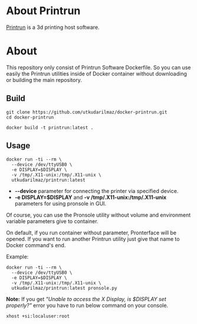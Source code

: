 # About Printrun

[Printrun](https://github.com/kliment/Printrun) is a 3d printing host software.

# About

This repository only consist of Printrun Software Dockerfile. So you can use
easily the Printrun utilities inside of Docker container without downloading or
building the main repository.

## Build

```console
git clone https://github.com/utkudarilmaz/docker-printrun.git
cd docker-printrun

docker build -t printrun:latest .
```

## Usage

```console
docker run -ti --rm \
  --device /dev/ttyUSB0 \
  -e DISPLAY=$DISPLAY \
  -v /tmp/.X11-unix:/tmp/.X11-unix \
  utkudarilmaz/printrun:latest
```

+ **--device** parameter for connecting the printer via specified device.
+ **-e DISPLAY=$DISPLAY** and **-v /tmp/.X11-unix:/tmp/.X11-unix** parameters
for using pronsole in GUI.

Of course, you can use the Pronsole utility without volume and environment
variable parameters give to container.

On default, if you run container without parameter, Pronterface will be opened.
If you want to run another Printrun utility just give that name to Docker
command's end.

Example:

```console
docker run -ti --rm \
  --device /dev/ttyUSB0 \
  -e DISPLAY=$DISPLAY \
  -v /tmp/.X11-unix:/tmp/.X11-unix \
  utkudarilmaz/printrun:latest pronsole.py
```

**Note:** If you get *"Unable to access the X Display, is $DISPLAY set
properly?"* error you have to run below command on your console.

```console
xhost +si:localuser:root
```
